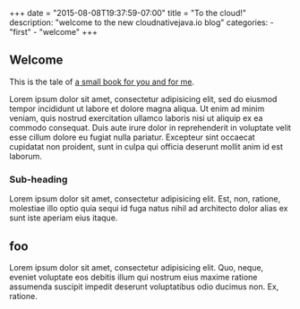 +++
date = "2015-08-08T19:37:59-07:00"
title = "To the cloud!"
description: "welcome to the new cloudnativejava.io blog"
categories:
    - "first"
    - "welcome"
+++

## Welcome

This is the tale of [a small book for you and for me](http://cloudnativejava.io).

Lorem ipsum dolor sit amet, consectetur adipisicing elit, sed do eiusmod
tempor incididunt ut labore et dolore magna aliqua. Ut enim ad minim veniam,
quis nostrud exercitation ullamco laboris nisi ut aliquip ex ea commodo
consequat. Duis aute irure dolor in reprehenderit in voluptate velit esse
cillum dolore eu fugiat nulla pariatur. Excepteur sint occaecat cupidatat non
proident, sunt in culpa qui officia deserunt mollit anim id est laborum.

### Sub-heading

Lorem ipsum dolor sit amet, consectetur adipisicing elit. Est, non, ratione, molestiae illo optio quia sequi id fuga natus nihil ad architecto dolor alias ex sunt iste aperiam eius itaque.


## foo

Lorem ipsum dolor sit amet, consectetur adipisicing elit. Quo, neque, eveniet voluptate eos debitis illum qui nostrum eius maxime ratione assumenda suscipit impedit deserunt voluptatibus odio ducimus non. Ex, ratione.
